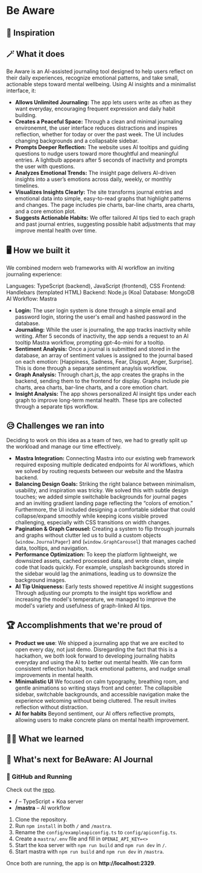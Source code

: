 # Be Aware

## 👤 Inspiration

## 🪄 What it does
Be Aware is an AI-assisted journaling tool designed to help users reflect on their daily experiences, recognize emotional patterns, and take small, actionable steps toward mental wellbeing. Using AI insights and a minimalist interface, it:  

- **Allows Unlimited Journaling:** The app lets users write as often as they want everyday, encouraging frequent expression and daily habit building.  
- **Creates a Peaceful Space:** Through a clean and minimal journaling environemnt, the user interface reduces distractions and inspires reflection, whether for today or over the past week. The UI includes changing backgrounds and a collapsable sidebar.
- **Prompts Deeper Reflection:** The website uses AI tooltips and guiding questions to nudge users toward more thoughtful and meaningful entries. A lightbulb appears after 5 seconds of inactivity and prompts the user with questions.  
- **Analyzes Emotional Trends:** The insight page delivers AI-driven insights into a user’s emotions across daily, weekly, or monthly timelines.  
- **Visualizes Insights Clearly:** The site transforms journal entries and emotional data into simple, easy-to-read graphs that highlight patterns and changes. The page includes pie charts, bar-line charts, area charts, and a core emotion plot.
- **Suggests Actionable Habits:** We offer tailored AI tips tied to each graph and past journal entries, suggesting possible habit adjustments that may improve mental health over time.

## 🖥️ How we built it
We combined modern web frameworks with AI workflow an inviting journaling experience:

Languages: TypeScript (backend), JavaScript (frontend), CSS
Frontend: Handlebars (templated HTML)
Backend: Node.js (Koa)
Database: MongoDB
AI Workflow: Mastra

- **Login:** The user login system is done through a simple email and password login, storing the user's email and hashed password in the database.
- **Journaling:** While the user is journaling, the app tracks inactivity while writing. After 5 seconds of inactivity, the app sends a request to an AI tooltip Mastra workflow, prompting gpt-4o-mini for a tooltip.
- **Sentiment Analysis:** Once a journal is submitted and stored in the database, an array of sentiment values is assigned to the journal based on each emotion: [Happiness, Sadness, Fear, Disgust, Anger, Surprise]. This is done through a separate sentiment anaylsis workflow.
- **Graph Analysis:** Through chart.js, the app creates the graphs in the backend, sending them to the frontend for display. Graphs include pie charts, area charts, bar-line charts, and a core emotion chart. 
- **Insight Analysis:** The app shows personalized AI insight tips under each graph to improve long-term mental health. These tips are collected through a separate tips workflow.

## 😥 Challenges we ran into
Deciding to work on this idea as a team of two, we had to greatly split up the workload and manage our time effectively.
- **Mastra Integration:** Connecting Mastra into our existing web framework required exposing multiple dedicated endpoints for AI workflows, which we solved by routing requests between our website and the Mastra backend.
- **Balancing Design Goals:** Striking the right balance between minimalism, usability, and inspiration was tricky. We solved this with subtle design touches; we added simple switchable backgrounds for journal pages and an inviting gradient landing page reflecting the “colors of emotion.” Furthermore, the UI included designing a comfortable sidebar that could collapse/expand smoothly while keeping icons visible proved challenging, especially with CSS transitions on width changes.
- **Pagination & Graph Carousel:** Creating a system to flip through journals and graphs without clutter led us to build a custom objects (`window.JournalPager`) and (`window.GraphCarousel`) that manages cached data, tooltips, and navigation.  
- **Performance Optimization:** To keep the platform lightweight, we downsized assets, cached processed data, and wrote clean, simple code that loads quickly. For example, unsplash backgrounds stored in the sidebar would lag the animations, leading us to downsize the background images. 
- **AI Tip Uniqueness:** Early tests showed repetitive AI insight suggestions Through adjusting our prompts to the insight tips workflow and increasing the model's temperature, we managed to improve the model's variety and usefulness of graph-linked AI tips.

## 🏆 Accomplishments that we're proud of
- **Product we use**: We shipped a journaling app that we are excited to open every day, not just demo. Disregarding the fact that this is a hackathon, we both look forward to developing journaling habits everyday and using the AI to better out mental health. We can form consistent reflection habits, track emotional patterns, and nudge small improvements in mental health.
- **Minimalistic UI** We focused on calm typography, breathing room, and gentle animations so writing stays front and center. The collapsible sidebar, switchable backgrounds, and accessible navigation make the experience welcoming without being cluttered. The result invites reflection without distraction.
- **AI for habits** Beyond sentiment, our AI offers reflective prompts, allowing users to make concrete plans on mental health improvement.

## 🧑‍🏫 What we learned

## 🔮 What's next for BeAware: AI Journal

### 🚀 GitHub and Running

Check out the [repo](https://github.com/25DanielG/be-aware).  

- **/** – TypeScript + Koa server
- **/mastra** – AI workflow

1. Clone the repository.  
2. Run `npm install` in both `/` and `/mastra`.  
3. Rename the `config/exampleapiconfig.ts` to `config/apiconfig.ts`.
4. Create a `mastra/.env` file and fill in `OPENAI_API_KEY=<>`
4. Start the koa server with `npm run build` and `npm run dev` in `/`.  
5. Start mastra with `npm run build` and `npm run dev` in `/mastra`.

Once both are running, the app is on **http://localhost:2329**.